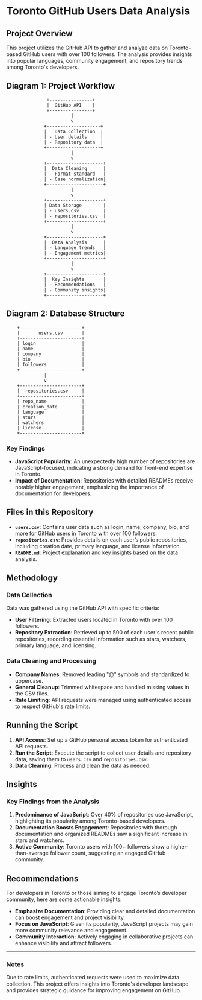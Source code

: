 # Toronto GitHub Users Data Analysis

## Project Overview
This project utilizes the GitHub API to gather and analyze data on Toronto-based GitHub users with over 100 followers. The analysis provides insights into popular languages, community engagement, and repository trends among Toronto's developers.

## Diagram 1: Project Workflow

                   +----------------+
                   |  GitHub API    |
                   +----------------+
                            |
                            v
                  +--------------------+
                  |   Data Collection  |
                  | - User details     |
                  | - Repository data  |
                  +--------------------+
                            |
                            v
                  +---------------------+
                  |  Data Cleaning      |
                  | - Format standard   |
                  | - Case normalization|
                  +---------------------+
                            |
                            v
                  +---------------------+
                  | Data Storage        |
                  | - users.csv         |
                  | - repositories.csv  |
                  +---------------------+
                            |
                            v
                  +---------------------+
                  |  Data Analysis      |
                  | - Language trends   |
                  | - Engagement metrics|
                  +---------------------+
                            |
                            v
                  +---------------------+
                  |  Key Insights       |
                  | - Recommendations   |
                  | - Community insights|
                  +---------------------+

## Diagram 2: Database Structure 


        +-----------------------+
        |       users.csv       |
        +-----------------------+
        | login                 |
        | name                  |
        | company               |
        | bio                   |
        | followers             |
        +-----------------------+
                  |
                  v
        +-----------------------+
        |  repositories.csv     |
        +-----------------------+
        | repo_name             |
        | creation_date         |
        | language              |
        | stars                 |
        | watchers              |
        | license               |
        +-----------------------+
### Key Findings
- **JavaScript Popularity**: An unexpectedly high number of repositories are JavaScript-focused, indicating a strong demand for front-end expertise in Toronto.
- **Impact of Documentation**: Repositories with detailed READMEs receive notably higher engagement, emphasizing the importance of documentation for developers.

## Files in this Repository
- **`users.csv`**: Contains user data such as login, name, company, bio, and more for GitHub users in Toronto with over 100 followers.
- **`repositories.csv`**: Provides details on each user’s public repositories, including creation date, primary language, and license information.
- **`README.md`**: Project explanation and key insights based on the data analysis.

## Methodology

### Data Collection
Data was gathered using the GitHub API with specific criteria:
- **User Filtering**: Extracted users located in Toronto with over 100 followers.
- **Repository Extraction**: Retrieved up to 500 of each user's recent public repositories, recording essential information such as stars, watchers, primary language, and licensing.

### Data Cleaning and Processing
- **Company Names**: Removed leading "@" symbols and standardized to uppercase.
- **General Cleanup**: Trimmed whitespace and handled missing values in the CSV files.
- **Rate Limiting**: API requests were managed using authenticated access to respect GitHub's rate limits.

## Running the Script
1. **API Access**: Set up a GitHub personal access token for authenticated API requests.
2. **Run the Script**: Execute the script to collect user details and repository data, saving them to `users.csv` and `repositories.csv`.
3. **Data Cleaning**: Process and clean the data as needed.

## Insights

### Key Findings from the Analysis
1. **Predominance of JavaScript**: Over 40% of repositories use JavaScript, highlighting its popularity among Toronto-based developers.
2. **Documentation Boosts Engagement**: Repositories with thorough documentation and organized READMEs saw a significant increase in stars and watchers.
3. **Active Community**: Toronto users with 100+ followers show a higher-than-average follower count, suggesting an engaged GitHub community.



## Recommendations

For developers in Toronto or those aiming to engage Toronto’s developer community, here are some actionable insights:

- **Emphasize Documentation**: Providing clear and detailed documentation can boost engagement and project visibility.
- **Focus on JavaScript**: Given its popularity, JavaScript projects may gain more community relevance and engagement.
- **Community Interaction**: Actively engaging in collaborative projects can enhance visibility and attract followers.

---

### Notes
Due to rate limits, authenticated requests were used to maximize data collection. This project offers insights into Toronto's developer landscape and provides strategic guidance for improving engagement on GitHub.
